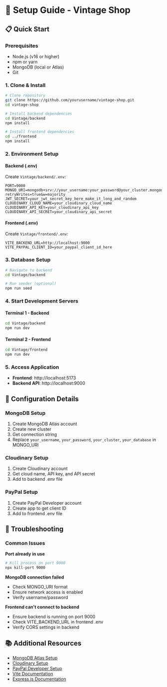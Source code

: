 # 🚀 Setup Guide - Vintage Shop

## 📋 Quick Start

### Prerequisites
- Node.js (v16 or higher)
- npm or yarn
- MongoDB (local or Atlas)
- Git

### 1. Clone & Install

```bash
# Clone repository
git clone https://github.com/yourusername/vintage-shop.git
cd vintage-shop

# Install backend dependencies
cd Vintage/backend
npm install

# Install frontend dependencies
cd ../frontend
npm install
```

### 2. Environment Setup

#### Backend (.env)
Create `Vintage/backend/.env`:

```env
PORT=9000
MONGO_URI=mongodb+srv://your_username:your_password@your_cluster.mongodb.net/your_database?retryWrites=true&w=majority
JWT_SECRET=your_jwt_secret_key_here_make_it_long_and_random
CLOUDINARY_CLOUD_NAME=your_cloudinary_cloud_name
CLOUDINARY_API_KEY=your_cloudinary_api_key
CLOUDINARY_API_SECRET=your_cloudinary_api_secret
```

#### Frontend (.env)
Create `Vintage/frontend/.env`:

```env
VITE_BACKEND_URL=http://localhost:9000
VITE_PAYPAL_CLIENT_ID=your_paypal_client_id_here
```

### 3. Database Setup

```bash
# Navigate to backend
cd Vintage/backend

# Run seeder (optional)
npm run seed
```

### 4. Start Development Servers

#### Terminal 1 - Backend
```bash
cd Vintage/backend
npm run dev
```

#### Terminal 2 - Frontend
```bash
cd Vintage/frontend
npm run dev
```

### 5. Access Application

- **Frontend**: http://localhost:5173
- **Backend API**: http://localhost:9000

## 🔧 Configuration Details

### MongoDB Setup
1. Create MongoDB Atlas account
2. Create new cluster
3. Get connection string
4. Replace `your_username`, `your_password`, `your_cluster`, `your_database` in MONGO_URI

### Cloudinary Setup
1. Create Cloudinary account
2. Get cloud name, API key, and API secret
3. Add to backend .env file

### PayPal Setup
1. Create PayPal Developer account
2. Create app to get client ID
3. Add to frontend .env file

## 🐛 Troubleshooting

### Common Issues

**Port already in use**
```bash
# Kill process on port 9000
npx kill-port 9000
```

**MongoDB connection failed**
- Check MONGO_URI format
- Ensure network access is enabled
- Verify username/password

**Frontend can't connect to backend**
- Ensure backend is running on port 9000
- Check VITE_BACKEND_URL in frontend .env
- Verify CORS settings in backend

## 📚 Additional Resources

- [MongoDB Atlas Setup](https://docs.atlas.mongodb.com/getting-started/)
- [Cloudinary Setup](https://cloudinary.com/documentation/node_integration)
- [PayPal Developer Setup](https://developer.paypal.com/docs/)
- [Vite Documentation](https://vitejs.dev/)
- [Express.js Documentation](https://expressjs.com/)
